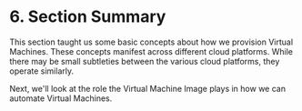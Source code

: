 # 6. Section Summary

This section taught us some basic concepts about how we provision Virtual Machines. These concepts manifest across different cloud platforms. While there may be small subtleties between the various cloud platforms, they operate similarly.

Next, we'll look at the role the Virtual Machine Image plays in how we can automate Virtual Machines.